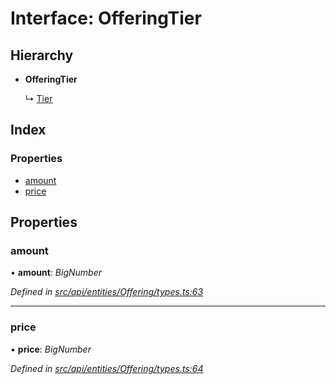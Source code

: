 # Interface: OfferingTier

## Hierarchy

* **OfferingTier**

  ↳ [Tier](tier.md)

## Index

### Properties

* [amount](offeringtier.md#amount)
* [price](offeringtier.md#price)

## Properties

###  amount

• **amount**: *BigNumber*

*Defined in [src/api/entities/Offering/types.ts:63](https://github.com/PolymeshAssociation/polymesh-sdk/blob/46845947/src/api/entities/Offering/types.ts#L63)*

___

###  price

• **price**: *BigNumber*

*Defined in [src/api/entities/Offering/types.ts:64](https://github.com/PolymeshAssociation/polymesh-sdk/blob/46845947/src/api/entities/Offering/types.ts#L64)*
